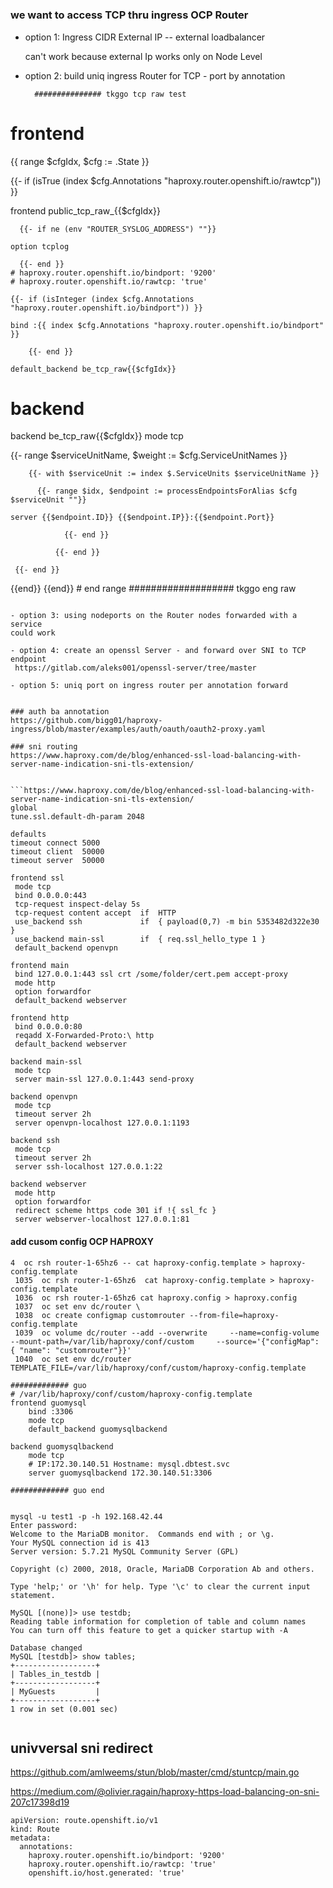 # 

### we want to access TCP thru ingress OCP Router
 - option 1: Ingress CIDR External IP -- external loadbalancer
 
   can't work because external Ip works only on Node Level
   
 - option 2: build uniq ingress Router for TCP - port by annotation
 
   ```
     ############### tkggo tcp raw test
# frontend
{{ range $cfgIdx, $cfg := .State }}

{{- if (isTrue (index $cfg.Annotations "haproxy.router.openshift.io/rawtcp")) }}

  frontend public_tcp_raw_{{$cfgIdx}}

      {{- if ne (env "ROUTER_SYSLOG_ADDRESS") ""}}

    option tcplog

      {{- end }}
    # haproxy.router.openshift.io/bindport: '9200'
    # haproxy.router.openshift.io/rawtcp: 'true'

    {{- if (isInteger (index $cfg.Annotations "haproxy.router.openshift.io/bindport")) }}

    bind :{{ index $cfg.Annotations "haproxy.router.openshift.io/bindport" }}

        {{- end }}

    default_backend be_tcp_raw{{$cfgIdx}}


# backend 
 backend be_tcp_raw{{$cfgIdx}}
 mode tcp

 {{- range $serviceUnitName, $weight := $cfg.ServiceUnitNames }}



        {{- with $serviceUnit := index $.ServiceUnits $serviceUnitName }}

          {{- range $idx, $endpoint := processEndpointsForAlias $cfg $serviceUnit ""}}

    server {{$endpoint.ID}} {{$endpoint.IP}}:{{$endpoint.Port}} 

                {{- end }}

              {{- end }}

     {{- end }}
{{end}}
{{end}} # end range
  ################### tkggo eng raw
   ```
   
 - option 3: using nodeports on the Router nodes forwarded with a service
   could work

 - option 4: create an openssl Server - and forward over SNI to TCP endpoint
    https://gitlab.com/aleks001/openssl-server/tree/master

 - option 5: uniq port on ingress router per annotation forward
 
 
### auth ba annotation 
https://github.com/bigg01/haproxy-ingress/blob/master/examples/auth/oauth/oauth2-proxy.yaml

### sni routing
https://www.haproxy.com/de/blog/enhanced-ssl-load-balancing-with-server-name-indication-sni-tls-extension/


```https://www.haproxy.com/de/blog/enhanced-ssl-load-balancing-with-server-name-indication-sni-tls-extension/
global
  tune.ssl.default-dh-param 2048

defaults
  timeout connect 5000
  timeout client  50000
  timeout server  50000

frontend ssl
    mode tcp
    bind 0.0.0.0:443
    tcp-request inspect-delay 5s
    tcp-request content accept  if  HTTP
    use_backend ssh             if  { payload(0,7) -m bin 5353482d322e30 }
    use_backend main-ssl        if  { req.ssl_hello_type 1 }
    default_backend openvpn

frontend main
    bind 127.0.0.1:443 ssl crt /some/folder/cert.pem accept-proxy
    mode http
    option forwardfor
    default_backend webserver

frontend http
    bind 0.0.0.0:80
    reqadd X-Forwarded-Proto:\ http
    default_backend webserver

backend main-ssl
    mode tcp
    server main-ssl 127.0.0.1:443 send-proxy

backend openvpn
    mode tcp
    timeout server 2h
    server openvpn-localhost 127.0.0.1:1193

backend ssh
    mode tcp
    timeout server 2h
    server ssh-localhost 127.0.0.1:22

backend webserver
    mode http
    option forwardfor
    redirect scheme https code 301 if !{ ssl_fc }
    server webserver-localhost 127.0.0.1:81
   ```


#### add cusom config OCP HAPROXY
```
4  oc rsh router-1-65hz6 -- cat haproxy-config.template > haproxy-config.template
 1035  oc rsh router-1-65hz6  cat haproxy-config.template > haproxy-config.template
 1036  oc rsh router-1-65hz6 cat haproxy.config > haproxy.config
 1037  oc set env dc/router \
 1038  oc create configmap customrouter --from-file=haproxy-config.template
 1039  oc volume dc/router --add --overwrite     --name=config-volume     --mount-path=/var/lib/haproxy/conf/custom     --source='{"configMap": { "name": "customrouter"}}'
 1040  oc set env dc/router     TEMPLATE_FILE=/var/lib/haproxy/conf/custom/haproxy-config.template

```

```haproxy
############# guo
# /var/lib/haproxy/conf/custom/haproxy-config.template
frontend guomysql
    bind :3306
    mode tcp
    default_backend guomysqlbackend

backend guomysqlbackend
    mode tcp
    # IP:172.30.140.51 Hostname: mysql.dbtest.svc
    server guomysqlbackend 172.30.140.51:3306
    
############# guo end
    
```


```
mysql -u test1 -p -h 192.168.42.44 
Enter password: 
Welcome to the MariaDB monitor.  Commands end with ; or \g.
Your MySQL connection id is 413
Server version: 5.7.21 MySQL Community Server (GPL)

Copyright (c) 2000, 2018, Oracle, MariaDB Corporation Ab and others.

Type 'help;' or '\h' for help. Type '\c' to clear the current input statement.

MySQL [(none)]> use testdb;
Reading table information for completion of table and column names
You can turn off this feature to get a quicker startup with -A

Database changed
MySQL [testdb]> show tables;
+------------------+
| Tables_in_testdb |
+------------------+
| MyGuests         |
+------------------+
1 row in set (0.001 sec)


```


## univversal sni redirect
https://github.com/amlweems/stun/blob/master/cmd/stuntcp/main.go


https://medium.com/@olivier.ragain/haproxy-https-load-balancing-on-sni-207c17398d19



```
apiVersion: route.openshift.io/v1
kind: Route
metadata:
  annotations:
    haproxy.router.openshift.io/bindport: '9200'
    haproxy.router.openshift.io/rawtcp: 'true'
    openshift.io/host.generated: 'true'
    
    
```
